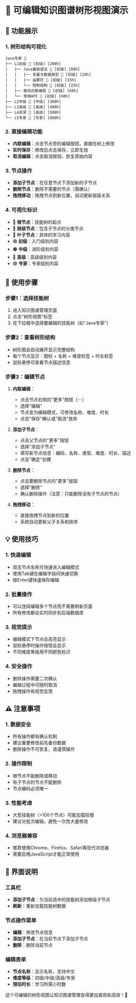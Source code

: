 # 🌳 可编辑知识图谱树形视图演示

## 🎯 功能展示

### 1. 树形结构可视化
```
Java专家 🎯
├── L1初级 📁 [初级] [200h]
│   ├── Java基础语法 📄 [初级] [80h]
│   │   ├── 变量与数据类型 📄 [初级] [20h]
│   │   ├── 运算符 📄 [初级] [15h]
│   │   └── 控制结构 📄 [初级] [25h]
│   ├── 面向对象编程 📄 [初级] [60h]
│   └── 常用API 📄 [初级] [60h]
├── L2中级 📁 [中级] [300h]
├── L3高级 📁 [高级] [400h]
├── L4资深 📁 [高级] [500h]
└── L5专家 📁 [专家] [600h]
```

### 2. 直接编辑功能
- **内联编辑**：点击节点旁的编辑按钮，直接在树上修改
- **实时保存**：修改后点击保存，立即生效
- **取消编辑**：点击取消按钮，恢复原始内容

### 3. 节点操作
- **添加子节点**：在任意节点下添加新的子节点
- **删除节点**：删除不需要的节点（需确认）
- **拖拽移动**：拖拽节点到新位置，自动更新层级关系

### 4. 可视化标识
- 🎯 **根节点**：技能树的起点
- 📁 **层级节点**：包含子节点的分类节点
- 📄 **叶子节点**：具体的学习内容
- 🟢 **初级**：入门级别内容
- 🟠 **中级**：进阶级别内容
- 🔴 **高级**：高级级别内容
- 🟣 **专家**：专家级别内容

## 🚀 使用步骤

### 步骤1：选择技能树
1. 进入知识图谱管理页面
2. 点击"树形视图"标签
3. 在下拉框中选择要编辑的技能树（如"Java专家"）

### 步骤2：查看树形结构
- 树形图会自动展开显示完整结构
- 每个节点显示：图标 + 名称 + 难度标签 + 时长标签
- 鼠标悬停可查看节点描述信息

### 步骤3：编辑节点
1. **内联编辑**：
   - 点击节点右侧的"更多"按钮（⋯）
   - 选择"编辑"
   - 节点变为编辑模式，可修改名称、难度、时长
   - 点击"保存"确认或"取消"放弃

2. **添加子节点**：
   - 点击父节点的"更多"按钮
   - 选择"添加子节点"
   - 填写新节点信息：编码、名称、类型、难度、时长、描述
   - 点击"确定"创建

3. **删除节点**：
   - 点击要删除节点的"更多"按钮
   - 选择"删除"
   - 确认删除操作（注意：只能删除没有子节点的节点）

4. **拖拽移动**：
   - 直接拖拽节点到新的位置
   - 系统自动更新父子关系和排序

## 💡 使用技巧

### 1. 快速编辑
- 双击节点名称可快速进入编辑模式
- 使用Tab键在编辑字段间快速切换
- 按Enter键快速保存编辑

### 2. 批量操作
- 可以连续编辑多个节点而不需要刷新页面
- 所有修改都会实时同步到后端数据库

### 3. 视觉提示
- 编辑模式下节点会高亮显示
- 鼠标悬停时操作按钮会显示
- 不同难度等级用不同颜色标识

### 4. 安全操作
- 删除操作需要二次确认
- 编辑过程中可随时取消
- 拖拽操作有视觉反馈

## ⚠️ 注意事项

### 1. 数据安全
- 所有操作都有确认机制
- 建议重要修改前先备份数据
- 删除操作不可恢复，请谨慎操作

### 2. 操作限制
- 根节点不能删除或移动
- 有子节点的节点不能删除
- 节点编码必须唯一

### 3. 性能考虑
- 大型技能树（>100个节点）可能加载较慢
- 建议分批次编辑，避免一次性大量修改

### 4. 浏览器兼容
- 推荐使用Chrome、Firefox、Safari等现代浏览器
- 需要启用JavaScript才能正常使用

## 🎨 界面说明

### 工具栏
- **添加子节点**：为当前选中的技能树添加根级子节点
- **刷新**：重新加载技能树数据

### 节点操作菜单
- **编辑**：修改节点信息
- **添加子节点**：在当前节点下添加子节点
- **删除**：删除当前节点

### 编辑表单
- **节点名称**：显示名称，支持中文
- **难度等级**：初级/中级/高级/专家
- **预估时长**：学习所需小时数

这个可编辑的树形视图让知识图谱管理变得更加直观和高效！🎉
